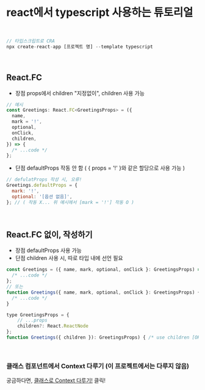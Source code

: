 # react에서 typescript 사용하는 튜토리얼

<br>

```javascript
// 타입스크립트로 CRA
npx create-react-app [프로젝트 명] --template typescript
```

<br>

## React.FC

- 장점
  props에서 children "지정없이", children 사용 가능

```javascript
// 예시
const Greetings: React.FC<GreetingsProps> = ({
  name,
  mark = '!',
  optional,
  onClick,
  children,
}) => {
  /* ...code */
};
```

- 단점
  defaultProps 작동 안 함 ( { props = '!' }와 같은 할당으로 사용 가능 )

```javascript
// defulatProps 작성 시, 오류!
Greetings.defaultProps = {
  mark: '!',
  optional: '[옵션 없음]',
}; // ( 작동 X... 위 예시에서 [mark = '!'] 작동 O )
```

<br>

## React.FC 없이, 작성하기

- 장점
  defaultProps 사용 가능
- 단점
  children 사용 시, 따로 타입 내에 선언 필요

```javascript
const Greetings = ({ name, mark, optional, onClick }: GreetingsProps) => {
  /* ...code */
};
// 또는
function Greetings({ name, mark, optional, onClick }: GreetingsProps) {
  /* ...code */
}
```

```javascript
type GreetingsProps = {
    // ...props
    children?: React.ReactNode
};
function Greetings({ children }): GreetingsProps) { /* use children [OK!] */ }
```

<br>

### 클래스 컴포넌트에서 Context 다루기 (이 프로젝트에서는 다루지 않음)

궁금하다면, <a href='http://bit.ly/tsrcc'>클래스로 Context 다루기!</a> 클릭!
